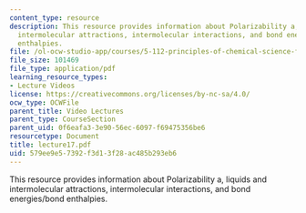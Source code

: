 ```yaml
---
content_type: resource
description: This resource provides information about Polarizability a, liquids and
  intermolecular attractions, intermolecular interactions, and bond energies/bond
  enthalpies.
file: /ol-ocw-studio-app/courses/5-112-principles-of-chemical-science-fall-2005/579ee9e57392f3d13f28ac485b293eb6_lecture17.pdf
file_size: 101469
file_type: application/pdf
learning_resource_types:
- Lecture Videos
license: https://creativecommons.org/licenses/by-nc-sa/4.0/
ocw_type: OCWFile
parent_title: Video Lectures
parent_type: CourseSection
parent_uid: 0f6eafa3-3e90-56ec-6097-f69475356be6
resourcetype: Document
title: lecture17.pdf
uid: 579ee9e5-7392-f3d1-3f28-ac485b293eb6
---
```

This resource provides information about Polarizability a, liquids and intermolecular attractions, intermolecular interactions, and bond energies/bond enthalpies.